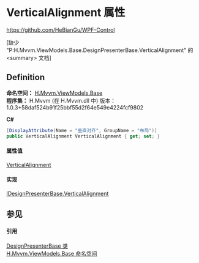 # VerticalAlignment 属性
https://github.com/HeBianGu/WPF-Control

\[缺少 "P:H.Mvvm.ViewModels.Base.DesignPresenterBase.VerticalAlignment" 的 &lt;summary&gt; 文档\]



## Definition
**命名空间：** <a href="1a39445a-2086-c1ca-7c41-28cbba243517">H.Mvvm.ViewModels.Base</a>  
**程序集：** H.Mvvm (在 H.Mvvm.dll 中) 版本：1.0.3+58daf524b91f25bbf55d2f64e549e4224fcf9802

**C#**
``` C#
[DisplayAttribute(Name = "垂直对齐", GroupName = "布局")]
public VerticalAlignment VerticalAlignment { get; set; }
```



#### 属性值
<a href="https://learn.microsoft.com/dotnet/api/system.windows.verticalalignment" target="_blank" rel="noopener noreferrer">VerticalAlignment</a>

#### 实现
<a href="c060e673-4380-2e31-79d2-0c5b81699916">IDesignPresenterBase.VerticalAlignment</a>  


## 参见


#### 引用
<a href="8ba16f24-5efb-6ddb-6317-1c8d25d5fe9b">DesignPresenterBase 类</a>  
<a href="1a39445a-2086-c1ca-7c41-28cbba243517">H.Mvvm.ViewModels.Base 命名空间</a>  
